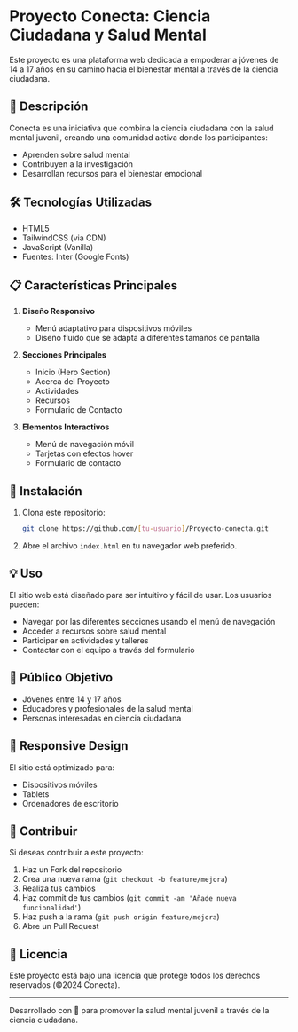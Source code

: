 # Proyecto Conecta: Ciencia Ciudadana y Salud Mental

Este proyecto es una plataforma web dedicada a empoderar a jóvenes de 14 a 17 años en su camino hacia el bienestar mental a través de la ciencia ciudadana.

## 🎯 Descripción

Conecta es una iniciativa que combina la ciencia ciudadana con la salud mental juvenil, creando una comunidad activa donde los participantes:
- Aprenden sobre salud mental
- Contribuyen a la investigación
- Desarrollan recursos para el bienestar emocional

## 🛠️ Tecnologías Utilizadas

- HTML5
- TailwindCSS (via CDN)
- JavaScript (Vanilla)
- Fuentes: Inter (Google Fonts)

## 📋 Características Principales

1. **Diseño Responsivo**
   - Menú adaptativo para dispositivos móviles
   - Diseño fluido que se adapta a diferentes tamaños de pantalla

2. **Secciones Principales**
   - Inicio (Hero Section)
   - Acerca del Proyecto
   - Actividades
   - Recursos
   - Formulario de Contacto

3. **Elementos Interactivos**
   - Menú de navegación móvil
   - Tarjetas con efectos hover
   - Formulario de contacto

## 🚀 Instalación

1. Clona este repositorio:
   ```bash
   git clone https://github.com/[tu-usuario]/Proyecto-conecta.git
   ```

2. Abre el archivo `index.html` en tu navegador web preferido.

## 💡 Uso

El sitio web está diseñado para ser intuitivo y fácil de usar. Los usuarios pueden:
- Navegar por las diferentes secciones usando el menú de navegación
- Acceder a recursos sobre salud mental
- Participar en actividades y talleres
- Contactar con el equipo a través del formulario

## 👥 Público Objetivo

- Jóvenes entre 14 y 17 años
- Educadores y profesionales de la salud mental
- Personas interesadas en ciencia ciudadana

## 📱 Responsive Design

El sitio está optimizado para:
- Dispositivos móviles
- Tablets
- Ordenadores de escritorio

## 🤝 Contribuir

Si deseas contribuir a este proyecto:
1. Haz un Fork del repositorio
2. Crea una nueva rama (`git checkout -b feature/mejora`)
3. Realiza tus cambios
4. Haz commit de tus cambios (`git commit -am 'Añade nueva funcionalidad'`)
5. Haz push a la rama (`git push origin feature/mejora`)
6. Abre un Pull Request

## 📄 Licencia

Este proyecto está bajo una licencia que protege todos los derechos reservados (©2024 Conecta).

---

Desarrollado con 💙 para promover la salud mental juvenil a través de la ciencia ciudadana.